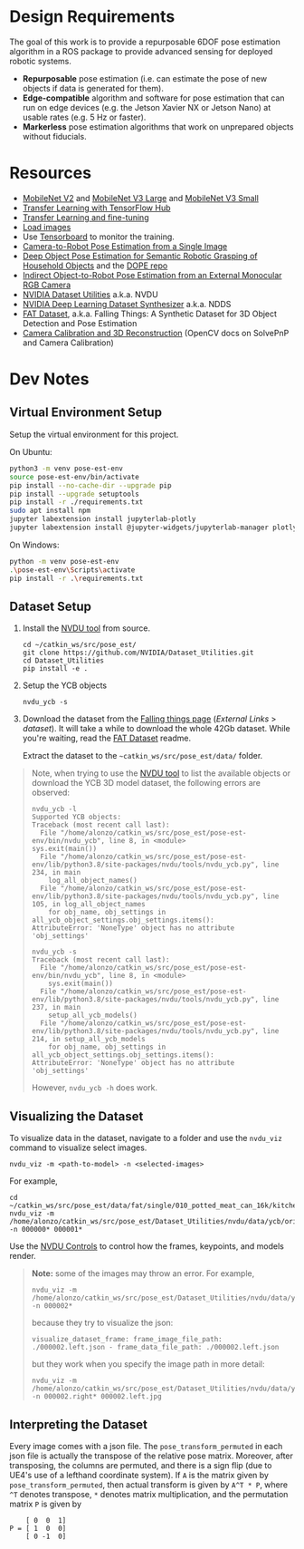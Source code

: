 # Design Requirements
The goal of this work is to provide a repurposable 6DOF pose estimation algorithm in a ROS package to provide advanced sensing for deployed robotic systems.
- **Repurposable** pose estimation (i.e. can estimate the pose of new objects if data is generated for them).
- **Edge-compatible** algorithm and software for pose estimation that can run on edge devices (e.g. the Jetson Xavier NX or Jetson Nano) at usable rates (e.g. 5 Hz or faster).
- **Markerless** pose estimation algorithms that work on unprepared objects without fiducials. 

# Resources
- [MobileNet V2](https://www.tensorflow.org/api_docs/python/tf/keras/applications/MobileNetV2) and [MobileNet V3 Large](https://www.tensorflow.org/api_docs/python/tf/keras/applications/MobileNetV3Large) and [MobileNet V3 Small](https://www.tensorflow.org/api_docs/python/tf/keras/applications/MobileNetV3Small)
- [Transfer Learning with TensorFlow Hub](https://www.tensorflow.org/tutorials/images/transfer_learning_with_hub)
- [Transfer Learning and fine-tuning](https://www.tensorflow.org/tutorials/images/transfer_learning)
- [Load images](https://www.tensorflow.org/tutorials/load_data/images)
- Use [Tensorboard](https://www.tensorflow.org/tensorboard) to monitor the training.
- [Camera-to-Robot Pose Estimation from a Single Image](https://research.nvidia.com/publication/2020-03_DREAM)
- [Deep Object Pose Estimation for Semantic Robotic Grasping of Household Objects](https://arxiv.org/abs/1809.10790) and the [DOPE repo](https://github.com/NVlabs/Deep_Object_Pose)
- [Indirect Object-to-Robot Pose Estimation from an External Monocular RGB Camera](https://research.nvidia.com/publication/2020-07_Indirect-Object-Pose)
- [NVIDIA Dataset Utilities](https://github.com/NVIDIA/Dataset_Utilities) a.k.a. NVDU
- [NVIDIA Deep Learning Dataset Synthesizer](https://github.com/NVIDIA/Dataset_Synthesizer) a.k.a. NDDS
- [FAT Dataset](https://research.nvidia.com/publication/2018-06_Falling-Things), a.k.a. Falling Things: A Synthetic Dataset for 3D Object Detection and Pose Estimation
- [Camera Calibration and 3D Reconstruction](https://docs.opencv.org/master/d9/d0c/group__calib3d.html) (OpenCV docs on SolvePnP and Camera Calibration)


# Dev Notes
## Virtual Environment Setup
Setup the virtual environment for this project.

On Ubuntu:
```bash
python3 -m venv pose-est-env
source pose-est-env/bin/activate
pip install --no-cache-dir --upgrade pip
pip install --upgrade setuptools
pip install -r ./requirements.txt
sudo apt install npm
jupyter labextension install jupyterlab-plotly
jupyter labextension install @jupyter-widgets/jupyterlab-manager plotlywidget
```
On Windows:
```bash
python -m venv pose-est-env
.\pose-est-env\Scripts\activate
pip install -r .\requirements.txt
```

## Dataset Setup
1. Install the [NVDU tool](https://github.com/NVIDIA/Dataset_Utilities) from source.

    ```
    cd ~/catkin_ws/src/pose_est/
    git clone https://github.com/NVIDIA/Dataset_Utilities.git
    cd Dataset_Utilities
    pip install -e .
    ```
2. Setup the YCB objects
    ```
    nvdu_ycb -s
    ```
3. Download the dataset from the [Falling things page](https://research.nvidia.com/publication/2018-06_Falling-Things) (*External Links* > *dataset*). It will take a while to download the whole 42Gb dataset. While you're waiting, read the [FAT Dataset](fat_dataset.md) readme.

    Extract the dataset to the `~catkin_ws/src/pose_est/data/` folder.


>Note, when trying to use the [NVDU tool](https://github.com/NVIDIA/Dataset_Utilities) to list the available objects or download the YCB 3D model dataset, the following errors are observed:
>```
> nvdu_ycb -l
> Supported YCB objects:
> Traceback (most recent call last):
>   File "/home/alonzo/catkin_ws/src/pose_est/pose-est-env/bin/nvdu_ycb", line 8, in <module>
> sys.exit(main())
>   File "/home/alonzo/catkin_ws/src/pose_est/pose-est-env/lib/python3.8/site-packages/nvdu/tools/nvdu_ycb.py", line 234, in main
>     log_all_object_names()
>   File "/home/alonzo/catkin_ws/src/pose_est/pose-est-env/lib/python3.8/site-packages/nvdu/tools/nvdu_ycb.py", line 105, in log_all_object_names
>     for obj_name, obj_settings in all_ycb_object_settings.obj_settings.items():
> AttributeError: 'NoneType' object has no attribute 'obj_settings'
> ```
> ```
> nvdu_ycb -s
> Traceback (most recent call last):
>   File "/home/alonzo/catkin_ws/src/pose_est/pose-est-env/bin/nvdu_ycb", line 8, in <module>
>     sys.exit(main())
>   File "/home/alonzo/catkin_ws/src/pose_est/pose-est-env/lib/python3.8/site-packages/nvdu/tools/nvdu_ycb.py", line 237, in main
>     setup_all_ycb_models()
>   File "/home/alonzo/catkin_ws/src/pose_est/pose-est-env/lib/python3.8/site-packages/nvdu/tools/nvdu_ycb.py", line 214, in setup_all_ycb_models
>     for obj_name, obj_settings in all_ycb_object_settings.obj_settings.items():
> AttributeError: 'NoneType' object has no attribute 'obj_settings'
> ```
> However, `nvdu_ycb -h` does work.


## Visualizing the Dataset
To visualize data in the dataset, navigate to a folder and use the `nvdu_viz` command to visualize select images. 
```
nvdu_viz -m <path-to-model> -n <selected-images>
```

For example,
```
cd ~/catkin_ws/src/pose_est/data/fat/single/010_potted_meat_can_16k/kitchen_0
nvdu_viz -m /home/alonzo/catkin_ws/src/pose_est/Dataset_Utilities/nvdu/data/ycb/original/010_potted_meat_can/google_16k -n 000000* 000001*
```

Use the [NVDU Controls](https://github.com/NVIDIA/Dataset_Utilities#controls) to control how the frames, keypoints, and models render.

>**Note:** some of the images may throw an error. For example, 
>```
>nvdu_viz -m /home/alonzo/catkin_ws/src/pose_est/Dataset_Utilities/nvdu/data/ycb/original/010_potted_meat_can/google_16k -n 000002*
>```
>because they try to visualize the json:
>```
>visualize_dataset_frame: frame_image_file_path: ./000002.left.json - frame_data_file_path: ./000002.left.json
>```
>but they work when you specify the image path in more detail:
>```
>nvdu_viz -m /home/alonzo/catkin_ws/src/pose_est/Dataset_Utilities/nvdu/data/ycb/original/010_potted_meat_can/google_16k -n 000002.right* 000002.left.jpg
>```

## Interpreting the Dataset
Every image comes with a json file. The `pose_transform_permuted` in each json file is actually the transpose of the relative pose matrix.  Moreover, after transposing, the columns are permuted, and there is a sign flip (due to UE4's use of a lefthand coordinate system). If `A` is the matrix given by `pose_transform_permuted`, then actual transform is given by `A^T * P`, where `^T` denotes transpose, `*` denotes matrix multiplication, and the permutation matrix `P` is given by
```
    [ 0  0  1]
P = [ 1  0  0]
    [ 0 -1  0]
```


